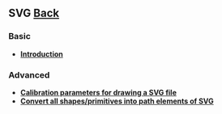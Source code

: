 ## SVG [Back](./../webgl.md)

### Basic

- [**Introduction**](./introduction/introduction.md)

### Advanced

- [**Calibration parameters for drawing a SVG file**](./calibration_parameters/calibration_parameters.md)
- [**Convert all shapes/primitives into path elements of SVG**](./convert_shapes_to_path/convert_shapes_to_path.md)